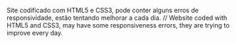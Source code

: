 Site codificado com HTML5 e CSS3, pode conter alguns erros de responsividade, estão tentando melhorar a cada dia.
//
Website coded with HTML5 and CSS3, may have some responsiveness errors, they are trying to improve every day.